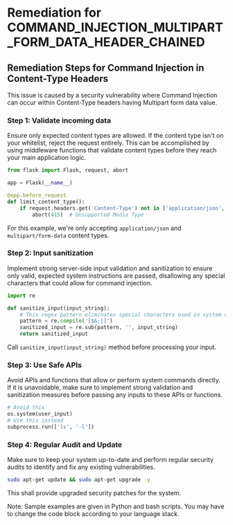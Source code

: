 # Remediation for COMMAND_INJECTION_MULTIPART_FORM_DATA_HEADER_CHAINED

## Remediation Steps for Command Injection in Content-Type Headers

This issue is caused by a security vulnerability where Command Injection can occur within Content-Type headers having Multipart form data value.

### Step 1: Validate incoming data

Ensure only expected content types are allowed. If the content type isn't on your whitelist, reject the request entirely. This can be accomplished by using middleware functions that validate content types before they reach your main application logic. 

```python
from flask import Flask, request, abort

app = Flask(__name__)

@app.before_request
def limit_content_type():
    if request.headers.get('Content-Type') not in ['application/json', 'multipart/form-data']:
        abort(415)  # Unsupported Media Type
```
For this example, we're only accepting `application/json` and `multipart/form-data` content types.

### Step 2: Input sanitization

Implement strong server-side input validation and sanitization to ensure only valid, expected system instructions are passed, disallowing any special characters that could allow for command injection.

```python
import re

def sanitize_input(input_string):
    # This regex pattern eliminates special characters used in system commands
    pattern = re.compile('[$&;|]')
    sanitized_input = re.sub(pattern, '', input_string)
    return sanitized_input
```
Call `sanitize_input(input_string)` method before processing your input.

### Step 3: Use Safe APIs

Avoid APIs and functions that allow or perform system commands directly. If it is unavoidable, make sure to implement strong validation and sanitization measures before passing any inputs to these APIs or functions. 

```python
# Avoid this
os.system(user_input)
# Use this instead
subprocess.run(['ls', '-l'])
```

### Step 4: Regular Audit and Update

Make sure to keep your system up-to-date and perform regular security audits to identify and fix any existing vulnerabilities. 

```bash
sudo apt-get update && sudo apt-get upgrade -y
```
This shall provide upgraded security patches for the system.

Note: Sample examples are given in Python and bash scripts. You may have to change the code block according to your language stack.